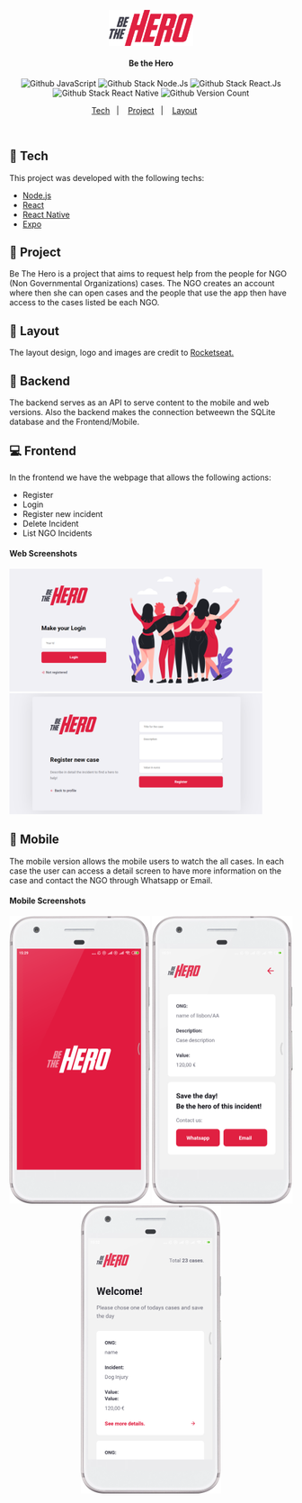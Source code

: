 <p align="center"><img src="/frontend/src/assets/logo.svg" width="150px" alt="Be the Hero"/></p>
<h4 align="center">Be the Hero</h4>
<p align="center">
  <img alt="Github JavaScript" src="https://img.shields.io/badge/-JavaScript-green"/>
  <img alt="Github Stack Node.Js" src="https://img.shields.io/badge/-Node.Js-blue"/>
  <img alt="Github Stack React.Js" src="https://img.shields.io/badge/-React.Js%20-blue"/>
  <img alt="Github Stack React Native" src="https://img.shields.io/badge/-React%20Native-blue"/>
  <img alt="Github Version Count" src="https://img.shields.io/badge/Version-1-brightgreen"/>
</p>

<p align="center">
  <a href="#-tech">Tech</a>&nbsp;&nbsp;&nbsp;|&nbsp;&nbsp;&nbsp;
  <a href="#-project">Project</a>&nbsp;&nbsp;&nbsp;|&nbsp;&nbsp;&nbsp;
  <a href="#-layout">Layout</a>&nbsp;&nbsp;&nbsp;&nbsp;&nbsp;&nbsp;
</p>

<p><br></p>

## :rocket: Tech

This project was developed with the following techs:

- [Node.js](https://nodejs.org/en/)
- [React](https://reactjs.org)
- [React Native](https://facebook.github.io/react-native/)
- [Expo](https://expo.io/)

## :page_with_curl: Project

Be The Hero is a project that aims to request help from the people for NGO (Non Governmental Organizations) cases.
The NGO creates an account where then she can open cases and the people that use the app then have access to the cases listed be each NGO.

## 🔖 Layout

The layout design, logo and images are credit to <a href="https://github.com/Rocketseat" target="_blank">Rocketseat.</a>

## :file_folder: Backend

The backend serves as an API to serve content to the mobile and web versions. Also the backend makes the connection betweewn the SQLite database and the Frontend/Mobile.

## :computer: Frontend

In the frontend we have the webpage that allows the following actions:

<ul>
  <li>Register</li>
  <li>Login</li>
  <li>Register new incident</li>
  <li>Delete Incident</li>
  <li>List NGO Incidents</li>
</ul>


#### Web Screenshots
  <img src="/frontend/screens/be-the-hero-new-login.png" width="450px" alt="Be the hero Web Login"/>
  <img src="/frontend/screens/be-the-hero-new-case.png" width="450px" alt="Be the hero Web new case"/>  


## :iphone: Mobile

The mobile version allows the mobile users to watch the all cases.
In each case the user can access a detail screen to have more information on the case and contact the NGO through Whatsapp or Email.

#### Mobile Screenshots
<p align="center">
  <img src="/mobile/screens/be-the-hero-mobile-splash.png" width="250px" alt="Be the hero mobile SplashScreen"/>
  <img src="/mobile/screens/be-the-hero-mobile-1.png" width="250px" alt="Be the hero mobile1"/>
  <img src="/mobile/screens/be-the-hero-mobile-2.png" width="250px" alt="Be the hero mobile2"/>
</p>
